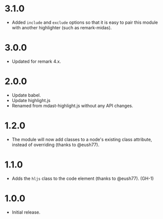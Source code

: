 # 3.1.0

* Added `include` and `exclude` options so that it is easy to pair this module
  with another highlighter (such as remark-midas).

# 3.0.0

* Updated for remark 4.x.

# 2.0.0

* Update babel.
* Update highlight.js
* Renamed from mdast-highlight.js without any API changes.

# 1.2.0

* The module will now add classes to a node's existing class attribute, instead
  of overriding (thanks to @eush77).

# 1.1.0

* Adds the `hljs` class to the code element (thanks to @eush77). (GH-1)

# 1.0.0

* Initial release.
